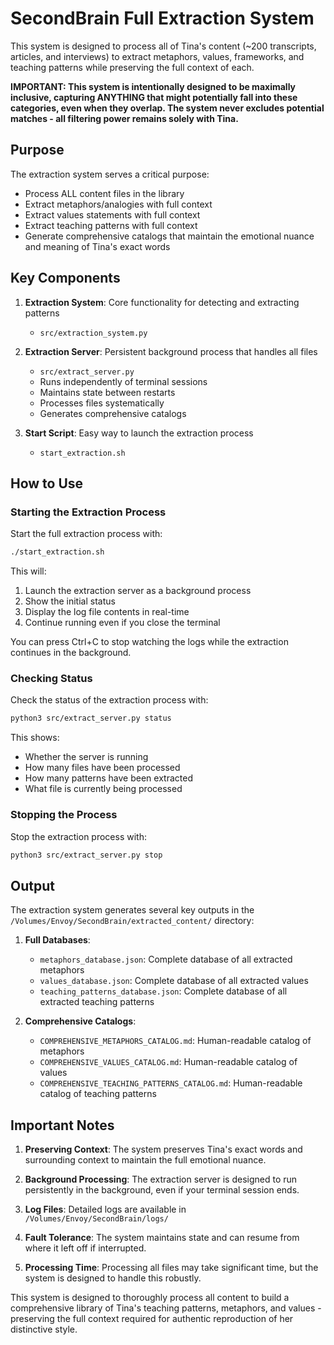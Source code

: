 # SecondBrain Full Extraction System

This system is designed to process all of Tina's content (~200 transcripts, articles, and interviews) to extract metaphors, values, frameworks, and teaching patterns while preserving the full context of each.

**IMPORTANT: This system is intentionally designed to be maximally inclusive, capturing ANYTHING that might potentially fall into these categories, even when they overlap. The system never excludes potential matches - all filtering power remains solely with Tina.**

## Purpose

The extraction system serves a critical purpose:
- Process ALL content files in the library
- Extract metaphors/analogies with full context
- Extract values statements with full context
- Extract teaching patterns with full context
- Generate comprehensive catalogs that maintain the emotional nuance and meaning of Tina's exact words

## Key Components

1. **Extraction System**: Core functionality for detecting and extracting patterns
   - `src/extraction_system.py`

2. **Extraction Server**: Persistent background process that handles all files
   - `src/extract_server.py`
   - Runs independently of terminal sessions
   - Maintains state between restarts
   - Processes files systematically
   - Generates comprehensive catalogs

3. **Start Script**: Easy way to launch the extraction process
   - `start_extraction.sh`

## How to Use

### Starting the Extraction Process

Start the full extraction process with:

```bash
./start_extraction.sh
```

This will:
1. Launch the extraction server as a background process
2. Show the initial status
3. Display the log file contents in real-time
4. Continue running even if you close the terminal

You can press Ctrl+C to stop watching the logs while the extraction continues in the background.

### Checking Status

Check the status of the extraction process with:

```bash
python3 src/extract_server.py status
```

This shows:
- Whether the server is running
- How many files have been processed
- How many patterns have been extracted
- What file is currently being processed

### Stopping the Process

Stop the extraction process with:

```bash
python3 src/extract_server.py stop
```

## Output

The extraction system generates several key outputs in the `/Volumes/Envoy/SecondBrain/extracted_content/` directory:

1. **Full Databases**:
   - `metaphors_database.json`: Complete database of all extracted metaphors
   - `values_database.json`: Complete database of all extracted values
   - `teaching_patterns_database.json`: Complete database of all extracted teaching patterns

2. **Comprehensive Catalogs**:
   - `COMPREHENSIVE_METAPHORS_CATALOG.md`: Human-readable catalog of metaphors
   - `COMPREHENSIVE_VALUES_CATALOG.md`: Human-readable catalog of values
   - `COMPREHENSIVE_TEACHING_PATTERNS_CATALOG.md`: Human-readable catalog of teaching patterns

## Important Notes

1. **Preserving Context**: The system preserves Tina's exact words and surrounding context to maintain the full emotional nuance.

2. **Background Processing**: The extraction server is designed to run persistently in the background, even if your terminal session ends.

3. **Log Files**: Detailed logs are available in `/Volumes/Envoy/SecondBrain/logs/`

4. **Fault Tolerance**: The system maintains state and can resume from where it left off if interrupted.

5. **Processing Time**: Processing all files may take significant time, but the system is designed to handle this robustly.

This system is designed to thoroughly process all content to build a comprehensive library of Tina's teaching patterns, metaphors, and values - preserving the full context required for authentic reproduction of her distinctive style.